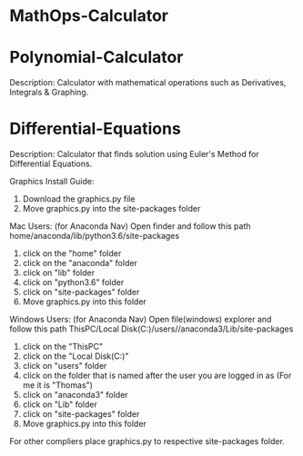 # MathOps-Calculator

# Polynomial-Calculator
Description: Calculator with mathematical operations such as Derivatives, Integrals & Graphing.

# Differential-Equations
Description: Calculator that finds solution using Euler's Method for Differential Equations.

Graphics Install Guide:
1. Download the graphics.py file
2. Move graphics.py into the site-packages folder

Mac Users: (for Anaconda Nav)
Open finder and follow this path
home/anaconda/lib/python3.6/site-packages
1. click on the "home" folder
2. click on the "anaconda" folder
3. click on "lib" folder
4. click on "python3.6" folder
5. click on "site-packages" folder
6. Move graphics.py into this folder

Windows Users: (for Anaconda Nav)
Open file(windows) explorer and follow this path
ThisPC/Local Disk(C:)/users/<YOUR NAME>/anaconda3/Lib/site-packages
1. click on the "ThisPC" 
2. click on the "Local Disk(C:)" 
3. click on "users" folder
4. click on the folder that is named after the user you are logged in as (For me it is "Thomas")
5. click on "anaconda3" folder
6. click on "Lib" folder
7. click on "site-packages" folder
8. Move graphics.py into this folder
  
For other compliers place graphics.py to respective site-packages folder.

